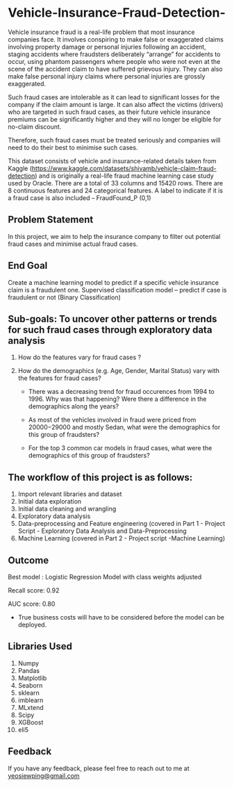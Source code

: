 # Vehicle-Insurance-Fraud-Detection-
Vehicle insurance fraud is a real-life problem that most insurance companies face. It involves conspiring to make false or exaggerated claims involving property damage or personal injuries following an accident, staging accidents where fraudsters deliberately “arrange” for accidents to occur, using phantom passengers where people who were not even at the scene of the accident claim to have suffered grievous injury. They can also make false personal injury claims where personal injuries are grossly exaggerated.

Such fraud cases are intolerable as it can lead to significant losses for the company if the claim amount is large. It can also affect the victims (drivers) who are targeted in such fraud cases, as their future vehicle insurance premiums can be significantly higher and they will no longer be eligible for no-claim discount.

Therefore, such fraud cases must be treated seriously and companies will need to do their best to minimise such cases.

This dataset consists of vehicle and insurance-related details taken from Kaggle (https://www.kaggle.com/datasets/shivamb/vehicle-claim-fraud-detection) and is originally a real-life fraud machine learning case study used by Oracle. There are a total of 33 columns and 15420 rows. There are 8 continuous features and 24 categorical features. A label to indicate if it is a fraud case is also included – FraudFound_P (0,1)

## Problem Statement

In this project, we aim to help the insurance company to filter out potential fraud cases and minimise actual fraud cases.

## End Goal 

Create a machine learning model to predict if a specific vehicle insurance claim is a fraudulent one. Supervised classification model – predict if case is fraudulent or not (Binary Classification)

## Sub-goals: To uncover other patterns or trends for such fraud cases through exploratory data analysis

1. How do the features vary for fraud cases ?

2. How do the demographics (e.g. Age, Gender, Marital Status) vary with the features for fraud cases?

      - There was a decreasing trend for fraud occurences from 1994 to 1996. Why was that happening? Were there a difference in the demographics along the years?

      - As most of the vehicles involved in fraud were priced from 20000−29000 and mostly Sedan, what were the demographics for this group of fraudsters?

      - For the top 3 common car models in fraud cases, what were the demographics of this group of fraudsters?

## The workflow of this project is as follows:

1. Import relevant libraries and dataset
2. Initial data exploration
3. Initial data cleaning and wrangling
4. Exploratory data analysis
5. Data-preprocessing and Feature engineering (covered in Part 1 - Project Script - Exploratory Data Analysis and Data-Preprocessing 
6. Machine Learning (covered in Part 2 - Project script -Machine Learning)

## Outcome

Best model : Logistic Regression Model with class weights adjusted

Recall score: 0.92 

AUC score: 0.80

- True business costs will have to be considered before the model can be deployed. 

## Libraries Used 
1. Numpy 
2. Pandas
3. Matplotlib
4. Seaborn
5. sklearn
6. imblearn
7. MLxtend
8. Scipy
9. XGBoost
10. eli5 

## Feedback

If you have any feedback, please feel free to reach out to me at yeosiewping@gmail.com
